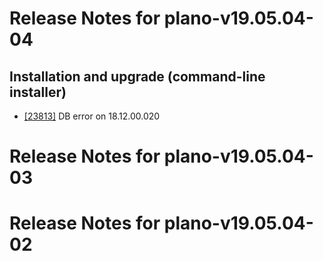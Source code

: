 
# Release Notes for plano-v19.05.04-04

## Installation and upgrade (command-line installer)

- [[23813]](http://bugs.koha-community.org/bugzilla3/show_bug.cgi?id=23813) DB error on 18.12.00.020



# Release Notes for plano-v19.05.04-03



# Release Notes for plano-v19.05.04-02


